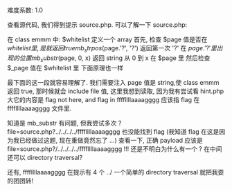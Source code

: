 难度系数: 1.0

查看源代码, 我们得到提示 source.php. 可以了解一下 source.php:

在 class emmm 中:
$whitelist 定义一个 array
首先, 检查 $page 值是否在 $whitelist 里, 是就返回 true
mb_strpos($page.'?', '?') 返回第一次 '?' 在 $page.'?' 里出现的位置
mb_substr($page, 0, x) 返回 string 从 0 到 x 在 $page 里
然后检查 $_page 值在 $whitelist 里
下面原理也一样

最下面的这一段就容易理解了. 我们需要注入 page 值是 string,使 class emmm 返回 true, 那时候就会 include file 值, 这里我想到读取, 因为我有尝试看 hint.php大它的内容是
flag not here, and flag in ffffllllaaaagggg
应该指 flag 在 ffffllllaaaagggg 文件里.

知道是 mb_substr 有问题, 但我尝试多次 ?file=source.php?../../../../ffffllllaaaagggg 也没能找到 flag (我知道 flag 在这是因为我已经做过这题, 现在重做竟然忘了 ...)
查看一下, 正确 payload 应该是 file=source.php?/../../../../ffffllllaaaagggg !!! 还是不明白为什么有一个 ? 在中间还可以 directory traversal?

还有, ffffllllaaaagggg 在提示有 4 个 ../
一个简单的 directory traversal 就把我耍的团团转!
